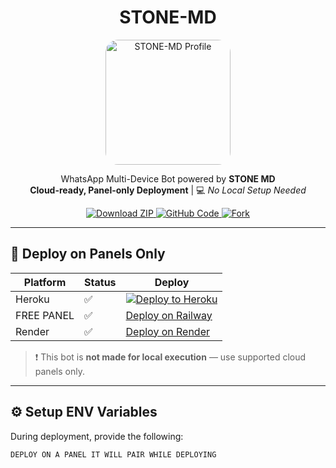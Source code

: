 <h1 align="center"> STONE-MD</h1>

<p align="center">
  <img src="" alt="STONE-MD Profile" width="200" style="border-radius: 20px;" />
</p>

<p align="center">
  WhatsApp Multi-Device Bot powered by <strong>STONE  MD</strong><br>
  <b>Cloud-ready, Panel-only Deployment</b> | 💻 <i>No Local Setup Needed</i>
</p>

<p align="center">
  <a href="https://github.com/Stone326fr/Stone/archive/refs/heads/main.zip">
    <img src="https://img.shields.io/badge/📦 Download-ZIP-blue?style=for-the-badge" alt="Download ZIP">
  </a>
  <a href="https://github.com/Stone326fr/Stone">
    <img src="https://img.shields.io/badge/🌐 View-Code-black?style=for-the-badge" alt="GitHub Code">
  </a>
  <a href="https://github.com/Stone326fr/Stone/fork">
    <img src="https://img.shields.io/badge/🍴 Fork-Repo-green?style=for-the-badge" alt="Fork">
  </a>
</p>

---

## 🚀 Deploy on Panels Only

| Platform | Status | Deploy |
|----------|--------|--------|
| Heroku   | ✅ | [![Deploy to Heroku](https://www.herokucdn.com/deploy/button.svg)](https://heroku.com/deploy?template=https://github.com/Stone326fr/Stone) |
| FREE PANEL | ✅ | [Deploy on Railway](https://bot-hosting.net/?aff=1348291098681937980) |
| Render   | ✅ | [Deploy on Render](https://dashboard.render.com/blueprint/new?repo=https://github.com/Stone326fr/Stone) |

> ❗ This bot is **not made for local execution** — use supported cloud panels only.

---

## ⚙️ Setup ENV Variables

During deployment, provide the following:

```env
DEPLOY ON A PANEL IT WILL PAIR WHILE DEPLOYING
